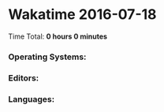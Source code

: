 # Wakatime 2016-07-18

Time Total: **0 hours 0 minutes**

### Operating Systems:

### Editors:

### Languages:

